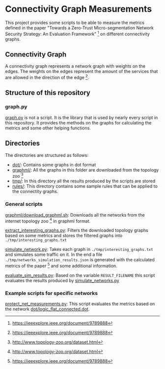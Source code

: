 # Connectivity Graph Measurements

This project provides some scripts to be able to measure the metrics defined in
the paper "Towards a Zero-Trust Micro-segmentation Network Security Strategy:
An Evaluation Framework" [^1] on different connectivity graphs.

## Connectivity Graph

A connectivity graph represents a network graph with weights on the edges.
The weights on the edges represent the amount of the services that are allowed
in the direction of the edge [^1].

## Structure of this repository

### graph.py

[graph.py](./graph.py) is not a script. It is the library that is used by
nearly every script in this repository. It provides the methods on the graphs
for calculating the metrics and some other helping functions.

## Directories

The directories are structured as follows:

* [dot/](./dot/): Contains some graphs in dot format
* [graphml/](./graphml/): All the graphs in this folder are downloaded from the
  topology zoo [^2]
* [tmp/](./tmp/): In this directory all the results produced by the scripts are stored
* [rules/](./rules/): This directory contains some sample rules that can be applied to
  the connectity graphs.

### General scripts

[graphml/download_graphml.sh](./graphml/download_graphml.sh): Downloads all the
networks from the internet topology zoo [^2] in graphml format.

[extract_interesting_graphs.py](./extract_interesting_graphs.py): Filters the
downloaded topology graphs based on some metrics and stores the filtered graphs
into `./tmp/interesting_graphs.txt`

[simulate_network.py](./simulate_network.py): Takes each graph in
`./tmp/interesting_graphs.txt` and simulates some traffic on it. In the end a
file `./tmp/networks_simulation_results.json` is generated with the calculated
metrics of the paper [^1] and some additional information.

[evaluate_sim_results.py](./evaluate_sim_results.py): Based on the variable
`RESULT_FILENAME` this script evaluates the results produced by
[simulate_networks.py](./simulate_networks.py)

### Example scripts for specific networks

[protect_net_measurements.py](./protect_net_measurements.py): This script
evaluates the metrics based on the network
[dot/logic_flat_connected.dot](./dot/logic_flat_connected.dot).

[^1]: https://ieeexplore.ieee.org/document/9789888
[^2]: http://www.topology-zoo.org/dataset.html
